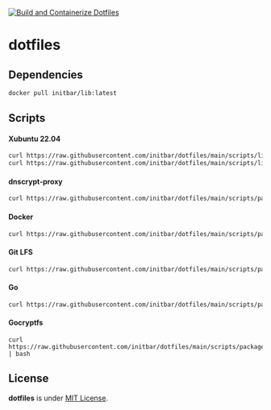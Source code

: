 [![Build and Containerize Dotfiles](https://github.com/initbar/dotfiles/actions/workflows/docker-build-deploy.yml/badge.svg?branch=main)](https://github.com/initbar/dotfiles/actions/workflows/docker-build-deploy.yml)

# dotfiles

## Dependencies

```bash
docker pull initbar/lib:latest
```

## Scripts

#### Xubuntu 22.04

```bash
curl https://raw.githubusercontent.com/initbar/dotfiles/main/scripts/linux-cli.sh | bash
curl https://raw.githubusercontent.com/initbar/dotfiles/main/scripts/linux-gui.sh | bash
```

#### dnscrypt-proxy

```bash
curl https://raw.githubusercontent.com/initbar/dotfiles/main/scripts/packages/dnscrypt-proxy.sh | bash
```

#### Docker

```bash
curl https://raw.githubusercontent.com/initbar/dotfiles/main/scripts/packages/docker.sh | bash
```

#### Git LFS

```bash
curl https://raw.githubusercontent.com/initbar/dotfiles/main/scripts/packages/git-lfs.sh | bash
```

#### Go

```bash
curl https://raw.githubusercontent.com/initbar/dotfiles/main/scripts/packages/go.sh | bash
```

#### Gocryptfs

```
curl https://raw.githubusercontent.com/initbar/dotfiles/main/scripts/packages/gocryptfs.sh | bash
```

## License

**dotfiles** is under [MIT License](./LICENSE).
